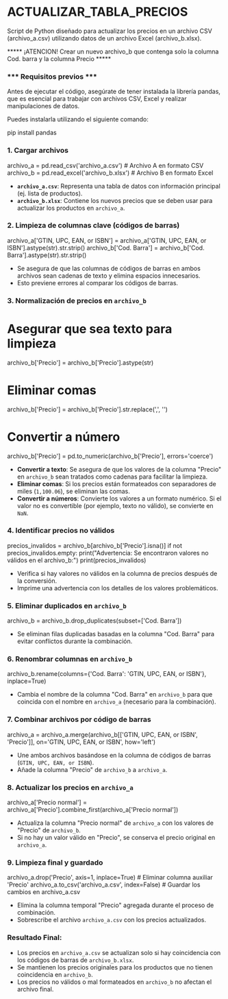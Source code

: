 # ACTUALIZAR_TABLA_PRECIOS

Script de Python diseñado para actualizar los precios en un archivo CSV (archivo_a.csv) utilizando datos de un archivo Excel (archivo_b.xlsx).

***** ¡ATENCION! Crear un nuevo archivo_b que contenga solo la columna Cod. barra y la columna Precio  *****

### *** **Requisitos previos** ***

Antes de ejecutar el código, asegúrate de tener instalada la librería pandas, que es esencial para trabajar con archivos CSV, Excel y realizar manipulaciones de datos. 

Puedes instalarla utilizando el siguiente comando:

pip install pandas

### 1. **Cargar archivos**

archivo_a = pd.read_csv('archivo_a.csv')  # Archivo A en formato CSV
archivo_b = pd.read_excel('archivo_b.xlsx')  # Archivo B en formato Excel

- **`archivo_a.csv`**: Representa una tabla de datos con información principal (ej. lista de productos).
- **`archivo_b.xlsx`**: Contiene los nuevos precios que se deben usar para actualizar los productos en `archivo_a`.


### 2. **Limpieza de columnas clave (códigos de barras)**

archivo_a['GTIN, UPC, EAN, or ISBN'] = archivo_a['GTIN, UPC, EAN, or ISBN'].astype(str).str.strip()
archivo_b['Cod. Barra'] = archivo_b['Cod. Barra'].astype(str).str.strip()

- Se asegura de que las columnas de códigos de barras en ambos archivos sean cadenas de texto y elimina espacios innecesarios.
- Esto previene errores al comparar los códigos de barras.



### 3. **Normalización de precios en `archivo_b`**

 # Asegurar que sea texto para limpieza
archivo_b['Precio'] = archivo_b['Precio'].astype(str) 

# Eliminar comas
archivo_b['Precio'] = archivo_b['Precio'].str.replace(',', '')  

# Convertir a número
archivo_b['Precio'] = pd.to_numeric(archivo_b['Precio'], errors='coerce')  

- **Convertir a texto**: Se asegura de que los valores de la columna "Precio" en `archivo_b` sean tratados como cadenas para facilitar la limpieza.
- **Eliminar comas**: Si los precios están formateados con separadores de miles (`1,100.06`), se eliminan las comas.
- **Convertir a números**: Convierte los valores a un formato numérico. Si el valor no es convertible (por ejemplo, texto no válido), se convierte en `NaN`.



### 4. **Identificar precios no válidos**

precios_invalidos = archivo_b[archivo_b['Precio'].isna()]
if not precios_invalidos.empty:
    print("Advertencia: Se encontraron valores no válidos en el archivo_b:")
    print(precios_invalidos)

- Verifica si hay valores no válidos en la columna de precios después de la conversión.
- Imprime una advertencia con los detalles de los valores problemáticos.



### 5. **Eliminar duplicados en `archivo_b`**

archivo_b = archivo_b.drop_duplicates(subset=['Cod. Barra'])

- Se eliminan filas duplicadas basadas en la columna "Cod. Barra" para evitar conflictos durante la combinación.



### 6. **Renombrar columnas en `archivo_b`**

archivo_b.rename(columns={'Cod. Barra': 'GTIN, UPC, EAN, or ISBN'}, inplace=True)

- Cambia el nombre de la columna "Cod. Barra" en `archivo_b` para que coincida con el nombre en `archivo_a` (necesario para la combinación).



### 7. **Combinar archivos por código de barras**

archivo_a = archivo_a.merge(archivo_b[['GTIN, UPC, EAN, or ISBN', 'Precio']],
                            on='GTIN, UPC, EAN, or ISBN', how='left')

- Une ambos archivos basándose en la columna de códigos de barras (`GTIN, UPC, EAN, or ISBN`).
- Añade la columna "Precio" de `archivo_b` a `archivo_a`.



### 8. **Actualizar los precios en `archivo_a`**

archivo_a['Precio normal'] = archivo_a['Precio'].combine_first(archivo_a['Precio normal'])

- Actualiza la columna "Precio normal" de `archivo_a` con los valores de "Precio" de `archivo_b`.
- Si no hay un valor válido en "Precio", se conserva el precio original en `archivo_a`.



### 9. **Limpieza final y guardado**

archivo_a.drop('Precio', axis=1, inplace=True)  # Eliminar columna auxiliar 'Precio'
archivo_a.to_csv('archivo_a.csv', index=False)  # Guardar los cambios en archivo_a.csv

- Elimina la columna temporal "Precio" agregada durante el proceso de combinación.
- Sobrescribe el archivo `archivo_a.csv` con los precios actualizados.



### Resultado Final:
- Los precios en `archivo_a.csv` se actualizan solo si hay coincidencia con los códigos de barras de `archivo_b.xlsx`.
- Se mantienen los precios originales para los productos que no tienen coincidencia en `archivo_b`.
- Los precios no válidos o mal formateados en `archivo_b` no afectan el archivo final.
